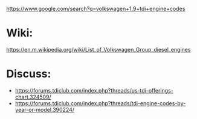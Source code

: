 https://www.google.com/search?q=volkswagen+1.9+tdi+engine+codes

# Wiki:
https://en.m.wikipedia.org/wiki/List_of_Volkswagen_Group_diesel_engines

# Discuss:
- https://forums.tdiclub.com/index.php?threads/us-tdi-offerings-chart.324509/
- https://forums.tdiclub.com/index.php?threads/tdi-engine-codes-by-year-or-model.390224/
